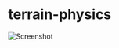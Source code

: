 terrain-physics
===============

![Screenshot](https://raw.githubusercontent.com/tbo/terrain-physics/master/screenshot.png)
